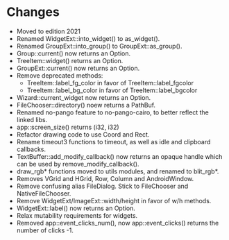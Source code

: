 # Changes

- Moved to edition 2021
- Renamed WidgetExt::into_widget() to as_widget().
- Renamed GroupExt::into_group() to GroupExt::as_group().
- Group::current() now returns an Option.
- TreeItem::widget() returns an Option.
- GroupExt::current() now returns an Option.
- Remove deprecated methods:
    - TreeItem::label_fg_color in favor of TreeItem::label_fgcolor
    - TreeItem::label_bg_color in favor of TreeItem::label_bgcolor
- Wizard::current_widget now returns an Option.
- FileChooser::directory() noew returns a PathBuf.
- Renamed no-pango feature to no-pango-cairo, to better reflect the linked libs.
- app::screen_size() returns (i32, i32)
- Refactor drawing code to use Coord and Rect.
- Rename timeout3 functions to timeout, as well as idle and clipboard callbacks.
- TextBuffer::add_modify_callback() now returns an opaque handle which can be used by remove_modify_callback().
- draw_rgb* functions moved to utils modules, and renamed to blit_rgb*.
- Removes VGrid and HGrid, Row, Column and AndroidWindow.
- Remove confusing alias FileDialog. Stick to FileChooser and NativeFileChooser.
- Remove WidgetExt/ImageExt::width/height in favor of w/h methods.
- WidgetExt::label() now returns an Option.
- Relax mutability requirements for widgets.
- Removed app::event_clicks_num(), now app::event_clicks() returns the number of clicks -1.